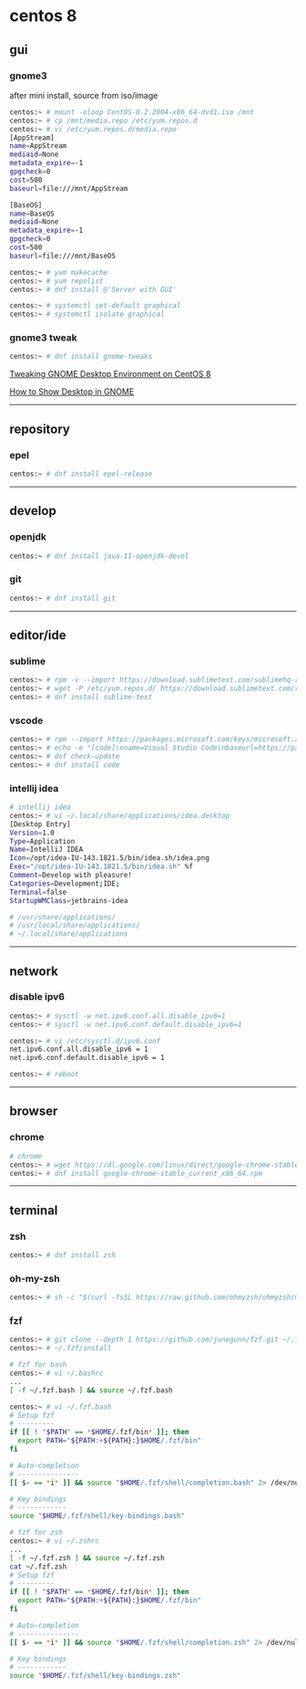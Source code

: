 # centos 8


## gui

### gnome3

after mini install, source from iso/image

```bash
centos:~ # mount -oloop CentOS-8.2.2004-x86_64-dvd1.iso /mnt
centos:~ # cp /mnt/media.repo /etc/yum.repos.d
centos:~ # vi /etc/yum.repos.d/media.repo
[AppStream]
name=AppStream
mediaid=None
metadata_expire=-1
gpgcheck=0
cost=500
baseurl=file:///mnt/AppStream

[BaseOS]
name=BaseOS
mediaid=None
metadata_expire=-1
gpgcheck=0
cost=500
baseurl=file:///mnt/BaseOS

centos:~ # yum makecache
centos:~ # yum repolist
centos:~ # dnf install @'Server with GUI'

centos:~ # systemctl set-default graphical
centos:~ # systemctl isolate graphical
```


### gnome3 tweak 

```bash
centos:~ # dnf install gnome-tweaks
```

[Tweaking GNOME Desktop Environment on CentOS 8](https://linuxhint.com/tweaking_gnome_desktop_centos8/)

[How to Show Desktop in GNOME](https://itsfoss.com/show-desktop-gnome-3/)


---

## repository

### epel

```bash
centos:~ # dnf install epel-release
```


---

## develop


### openjdk

```bash
centos:~ # dnf install java-11-openjdk-devel
```


### git

```bash
centos:~ # dnf install git
```


---

## editor/ide

### sublime

```bash
centos:~ # rpm -v --import https://download.sublimetext.com/sublimehq-rpm-pub.gpg
centos:~ # wget -P /etc/yum.repos.d/ https://download.sublimetext.com/rpm/stable/x86_64/sublime-text.repo
centos:~ # dnf install sublime-text
```


### vscode

```bash
centos:~ # rpm --import https://packages.microsoft.com/keys/microsoft.asc
centos:~ # echo -e "[code]\nname=Visual Studio Code\nbaseurl=https://packages.microsoft.com/yumrepos/vscode\nenabled=1\ngpgcheck=1\ngpgkey=https://packages.microsoft.com/keys/microsoft.asc" > /etc/yum.repos.d/vscode.repo
centos:~ # dnf check-update
centos:~ # dnf install code
```


### intellij idea

```bash
# intellij idea
centos:~ # vi ~/.local/share/applications/idea.desktop
[Desktop Entry]
Version=1.0
Type=Application
Name=IntelliJ IDEA
Icon=/opt/idea-IU-143.1821.5/bin/idea.sh/idea.png
Exec="/opt/idea-IU-143.1821.5/bin/idea.sh" %f
Comment=Develop with pleasure!
Categories=Development;IDE;
Terminal=false
StartupWMClass=jetbrains-idea

# /usr/share/applications/
# /usr/local/share/applications/
# ~/.local/share/applications
```


---

## network

### disable ipv6

```bash
centos:~ # sysctl -w net.ipv6.conf.all.disable_ipv6=1
centos:~ # sysctl -w net.ipv6.conf.default.disable_ipv6=1

centos:~ # vi /etc/sysctl.d/ipv6.conf
net.ipv6.conf.all.disable_ipv6 = 1
net.ipv6.conf.default.disable_ipv6 = 1

centos:~ # reboot
```


---

## browser

### chrome

```bash
# chrome
centos:~ # wget https://dl.google.com/linux/direct/google-chrome-stable_current_x86_64.rpm
centos:~ # dnf install google-chrome-stable_current_x86_64.rpm
```


---

## terminal

### zsh

```bash
centos:~ # dnf install zsh
```


### oh-my-zsh

```bash
centos:~ # sh -c "$(curl -fsSL https://raw.github.com/ohmyzsh/ohmyzsh/master/tools/install.sh)"
```


### fzf

```bash
centos:~ # git clone --depth 1 https://github.com/junegunn/fzf.git ~/.fzf
centos:~ # ~/.fzf/install

# fzf for bash
centos:~ # vi ~/.bashrc
...
[ -f ~/.fzf.bash ] && source ~/.fzf.bash

centos:~ # vi ~/.fzf.bash
# Setup fzf
# ---------
if [[ ! "$PATH" == *$HOME/.fzf/bin* ]]; then
  export PATH="${PATH:+${PATH}:}$HOME/.fzf/bin"
fi

# Auto-completion
# ---------------
[[ $- == *i* ]] && source "$HOME/.fzf/shell/completion.bash" 2> /dev/null

# Key bindings
# ------------
source "$HOME/.fzf/shell/key-bindings.bash"

# fzf for zsh
centos:~ # vi ~/.zshrc
...
[ -f ~/.fzf.zsh ] && source ~/.fzf.zsh
cat ~/.fzf.zsh
# Setup fzf
# ---------
if [[ ! "$PATH" == *$HOME/.fzf/bin* ]]; then
  export PATH="${PATH:+${PATH}:}$HOME/.fzf/bin"
fi

# Auto-completion
# ---------------
[[ $- == *i* ]] && source "$HOME/.fzf/shell/completion.zsh" 2> /dev/null

# Key bindings
# ------------
source "$HOME/.fzf/shell/key-bindings.zsh"
```

